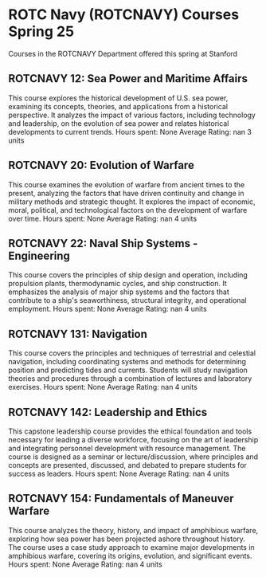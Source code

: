 # ROTC Navy (ROTCNAVY) Courses Spring 25 
Courses in the ROTCNAVY Department offered this spring at Stanford
 ## ROTCNAVY 12: Sea Power and Maritime Affairs
This course explores the historical development of U.S. sea power, examining its concepts, theories, and applications from a historical perspective. It analyzes the impact of various factors, including technology and leadership, on the evolution of sea power and relates historical developments to current trends.
Hours spent: None
Average Rating: nan
3 units
## ROTCNAVY 20: Evolution of Warfare
This course examines the evolution of warfare from ancient times to the present, analyzing the factors that have driven continuity and change in military methods and strategic thought. It explores the impact of economic, moral, political, and technological factors on the development of warfare over time.
Hours spent: None
Average Rating: nan
4 units
## ROTCNAVY 22: Naval Ship Systems - Engineering
This course covers the principles of ship design and operation, including propulsion plants, thermodynamic cycles, and ship construction. It emphasizes the analysis of major ship systems and the factors that contribute to a ship's seaworthiness, structural integrity, and operational employment.
Hours spent: None
Average Rating: nan
4 units
## ROTCNAVY 131: Navigation
This course covers the principles and techniques of terrestrial and celestial navigation, including coordinating systems and methods for determining position and predicting tides and currents. Students will study navigation theories and procedures through a combination of lectures and laboratory exercises.
Hours spent: None
Average Rating: nan
4 units
## ROTCNAVY 142: Leadership and Ethics
This capstone leadership course provides the ethical foundation and tools necessary for leading a diverse workforce, focusing on the art of leadership and integrating personnel development with resource management. The course is designed as a seminar or lecture/discussion, where principles and concepts are presented, discussed, and debated to prepare students for success as leaders.
Hours spent: None
Average Rating: nan
4 units
## ROTCNAVY 154: Fundamentals of Maneuver Warfare
This course analyzes the theory, history, and impact of amphibious warfare, exploring how sea power has been projected ashore throughout history. The course uses a case study approach to examine major developments in amphibious warfare, covering its origins, evolution, and significant events.
Hours spent: None
Average Rating: nan
4 units